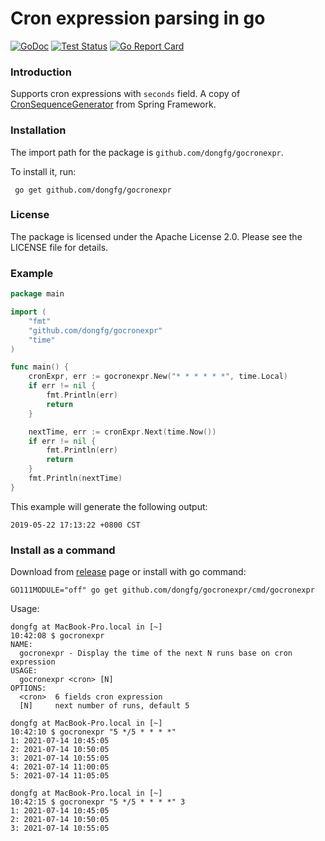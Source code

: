 Cron expression parsing in go
=================================
[![GoDoc](http://godoc.org/github.com/dongfg/gocronexpr?status.png)](http://godoc.org/github.com/dongfg/gocronexpr)
[![Test Status](https://github.com/dongfg/gocronexpr/workflows/Go%20Test/badge.svg)](https://github.com/dongfg/gocronexpr/actions)
[![Go Report Card](https://goreportcard.com/badge/github.com/dongfg/gocronexpr)](https://goreportcard.com/report/github.com/dongfg/gocronexpr)

### Introduction

Supports cron expressions with `seconds` field. A copy
of [CronSequenceGenerator](https://github.com/spring-projects/spring-framework/blob/fd48bf1dbe9d7d619cd9e076d5f5bc60659c25a3/spring-context/src/main/java/org/springframework/scheduling/support/CronSequenceGenerator.java#L84)
from Spring Framework.

### Installation

The import path for the package is `github.com/dongfg/gocronexpr`.

To install it, run:

```shell
 go get github.com/dongfg/gocronexpr
 ```

### License

The package is licensed under the Apache License 2.0. Please see the LICENSE file for details.

### Example

```go
package main

import (
	"fmt"
	"github.com/dongfg/gocronexpr"
	"time"
)

func main() {
	cronExpr, err := gocronexpr.New("* * * * * *", time.Local)
	if err != nil {
		fmt.Println(err)
		return
	}

	nextTime, err := cronExpr.Next(time.Now())
	if err != nil {
		fmt.Println(err)
		return
	}
	fmt.Println(nextTime)
}
```

This example will generate the following output:

```text
2019-05-22 17:13:22 +0800 CST
```

### Install as a command

Download from [release](https://github.com/dongfg/gocronexpr/releases) page or install with go command:

```shell
GO111MODULE="off" go get github.com/dongfg/gocronexpr/cmd/gocronexpr
```

Usage:
```shell
dongfg at MacBook-Pro.local in [~]
10:42:08 $ gocronexpr
NAME:
  gocronexpr - Display the time of the next N runs base on cron expression
USAGE:
  gocronexpr <cron> [N]
OPTIONS:
  <cron>  6 fields cron expression
  [N]     next number of runs, default 5

dongfg at MacBook-Pro.local in [~]
10:42:10 $ gocronexpr "5 */5 * * * *"
1: 2021-07-14 10:45:05
2: 2021-07-14 10:50:05
3: 2021-07-14 10:55:05
4: 2021-07-14 11:00:05
5: 2021-07-14 11:05:05

dongfg at MacBook-Pro.local in [~]
10:42:15 $ gocronexpr "5 */5 * * * *" 3
1: 2021-07-14 10:45:05
2: 2021-07-14 10:50:05
3: 2021-07-14 10:55:05
```